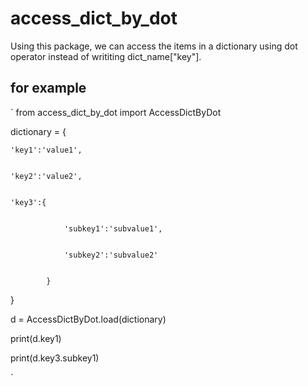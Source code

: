 # access_dict_by_dot
Using this package, we can access the items in a dictionary using dot operator instead of writiting dict_name["key"].

## for example

`
from access_dict_by_dot import AccessDictByDot

dictionary = {


    'key1':'value1',
    
    
    'key2':'value2',
    
    
    'key3':{
    
    
                'subkey1':'subvalue1',
                
                
                'subkey2':'subvalue2'
                
                
            }
            
            
}


d = AccessDictByDot.load(dictionary)


print(d.key1)


print(d.key3.subkey1)



`





